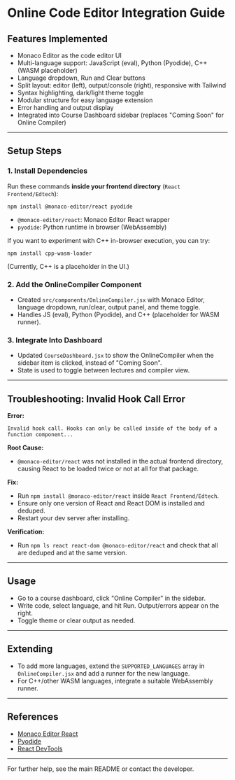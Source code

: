 # Online Code Editor Integration Guide

## Features Implemented
- Monaco Editor as the code editor UI
- Multi-language support: JavaScript (eval), Python (Pyodide), C++ (WASM placeholder)
- Language dropdown, Run and Clear buttons
- Split layout: editor (left), output/console (right), responsive with Tailwind
- Syntax highlighting, dark/light theme toggle
- Modular structure for easy language extension
- Error handling and output display
- Integrated into Course Dashboard sidebar (replaces "Coming Soon" for Online Compiler)

---

## Setup Steps

### 1. Install Dependencies
Run these commands **inside your frontend directory** (`React Frontend/Edtech`):

```
npm install @monaco-editor/react pyodide
```

- `@monaco-editor/react`: Monaco Editor React wrapper
- `pyodide`: Python runtime in browser (WebAssembly)

If you want to experiment with C++ in-browser execution, you can try:
```
npm install cpp-wasm-loader
```
(Currently, C++ is a placeholder in the UI.)

### 2. Add the OnlineCompiler Component
- Created `src/components/OnlineCompiler.jsx` with Monaco Editor, language dropdown, run/clear, output panel, and theme toggle.
- Handles JS (eval), Python (Pyodide), and C++ (placeholder for WASM runner).

### 3. Integrate Into Dashboard
- Updated `CourseDashboard.jsx` to show the OnlineCompiler when the sidebar item is clicked, instead of "Coming Soon".
- State is used to toggle between lectures and compiler view.

---

## Troubleshooting: Invalid Hook Call Error

**Error:**
```
Invalid hook call. Hooks can only be called inside of the body of a function component...
```

**Root Cause:**
- `@monaco-editor/react` was not installed in the actual frontend directory, causing React to be loaded twice or not at all for that package.

**Fix:**
- Run `npm install @monaco-editor/react` inside `React Frontend/Edtech`.
- Ensure only one version of React and React DOM is installed and deduped.
- Restart your dev server after installing.

**Verification:**
- Run `npm ls react react-dom @monaco-editor/react` and check that all are deduped and at the same version.

---

## Usage
- Go to a course dashboard, click "Online Compiler" in the sidebar.
- Write code, select language, and hit Run. Output/errors appear on the right.
- Toggle theme or clear output as needed.

---

## Extending
- To add more languages, extend the `SUPPORTED_LANGUAGES` array in `OnlineCompiler.jsx` and add a runner for the new language.
- For C++/other WASM languages, integrate a suitable WebAssembly runner.

---

## References
- [Monaco Editor React](https://www.npmjs.com/package/@monaco-editor/react)
- [Pyodide](https://pyodide.org/)
- [React DevTools](https://react.dev/link/react-devtools)

---

For further help, see the main README or contact the developer.
